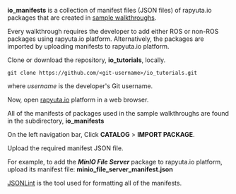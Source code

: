 **io_manifests** is a collection of manifest files (JSON files)
of rapyuta.io packages that are created in
[sample walkthroughs](https://userdocs.rapyuta.io/build-solutions/sample-walkthroughs/).

Every walkthrough requires the developer to add either ROS or non-ROS
packages using rapyuta.io platform. Alternatively, the packages are
imported by uploading manifests to rapyuta.io platform.

Clone or download the repository, **io_tutorials**, locally.

```
git clone https://github.com/<git-username>/io_tutorials.git
```

where *username* is the developer's Git username.

Now, open [rapyuta.io](https://console.rapyuta.io) platform in a web
browser.

All of the manifests of packages used in the sample walkthroughs
are found in the subdirectory, **io_manifests**

On the left navigation bar, Click **CATALOG** > **IMPORT PACKAGE**.

Upload the required manifest JSON file.

For example, to add the ***MinIO File Server*** package to rapyuta.io
platform, upload its manifest file: **minio_file_server_manifest.json**

[JSONLint](https://jsonlint.com/) is the tool used for formatting all of
the manifests.